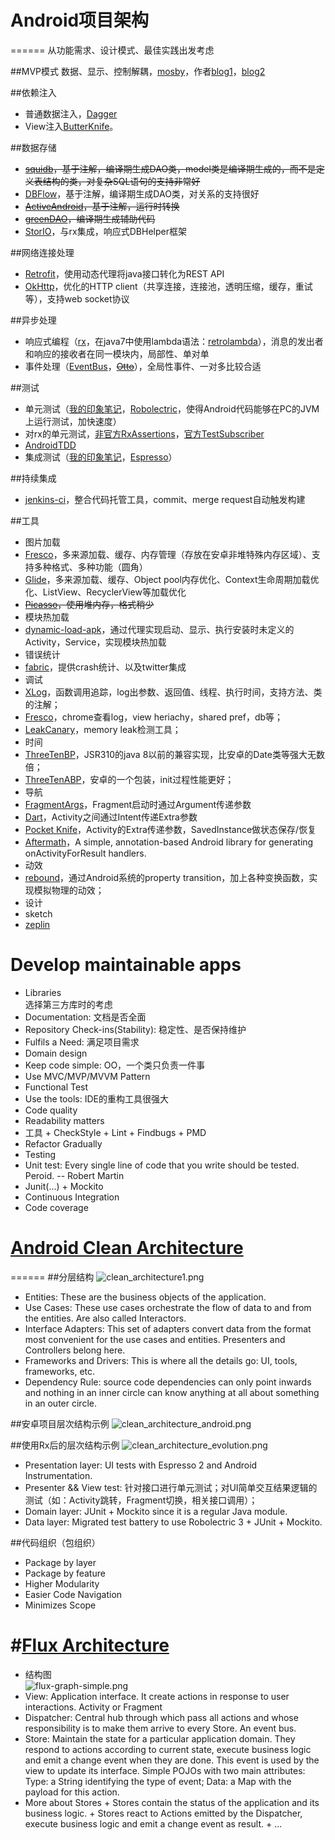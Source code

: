 # Android项目架构
======
从功能需求、设计模式、最佳实践出发考虑

##MVP模式
数据、显示、控制解耦，[mosby](https://github.com/sockeqwe/mosby)，作者[blog1](http://hannesdorfmann.com/android/mosby/)，[blog2](http://hannesdorfmann.com/android/mosby-playbook/)

##依赖注入
+  普通数据注入，[Dagger](http://google.github.io/dagger/)
+  View注入[ButterKnife](http://jakewharton.github.io/butterknife/)。

##数据存储
+  ~~[squidb](https://github.com/yahoo/squidb)，基于注解，编译期生成DAO类，model类是编译期生成的，而不是定义表结构的类，对复杂SQL语句的支持非常好~~
+  [DBFlow](https://github.com/Raizlabs/DBFlow)，基于注解，编译期生成DAO类，对关系的支持很好
+  ~~[ActiveAndroid](https://github.com/pardom/ActiveAndroid)，基于注解，运行时转换~~
+  ~~[greenDAO](https://github.com/greenrobot/greenDAO)，编译期生成辅助代码~~
+  [StorIO](https://github.com/pushtorefresh/storio)，与rx集成，响应式DBHelper框架

##网络连接处理
+  [Retrofit](http://square.github.io/retrofit/)，使用动态代理将java接口转化为REST API
+  [OkHttp](http://square.github.io/okhttp/)，优化的HTTP client（共享连接，连接池，透明压缩，缓存，重试等），支持web socket协议

##异步处理
+  响应式编程（[rx](https://github.com/ReactiveX/RxAndroid)，在java7中使用lambda语法：[retrolambda](https://github.com/orfjackal/retrolambda)），消息的发出者和响应的接收者在同一模块内，局部性、单对单
+  事件处理（[EventBus](https://github.com/greenrobot/EventBus)，~~[Otto](http://square.github.io/otto/)~~），全局性事件、一对多比较合适

##测试
+  单元测试（[我的印象笔记](https://www.evernote.com/shard/s425/sh/ed5e5a9b-8ebf-4d72-8d4d-62bff3b57335/a172972c726caab6)，[Robolectric](http://robolectric.org/)，使得Android代码能够在PC的JVM上运行测试，加快速度）
  +  对rx的单元测试，[非官方RxAssertions](https://gist.github.com/ivacf/874dcb476bfc97f4d555)，[官方TestSubscriber](http://reactivex.io/RxJava/javadoc/rx/observers/TestSubscriber.html)
  +  [AndroidTDD](AndroidTDD.md)
+  集成测试（[我的印象笔记](https://www.evernote.com/shard/s425/sh/52ec6ce5-68ca-47d7-8fa1-14fdacfc3f1a/31fceed7211d8e13)，[Espresso](https://code.google.com/p/android-test-kit/wiki/Espresso)）

##持续集成
+  [jenkins-ci](http://jenkins-ci.org/)，整合代码托管工具，commit、merge request自动触发构建

##工具
+  图片加载
  +  [Fresco](https://github.com/facebook/fresco)，多来源加载、缓存、内存管理（存放在安卓非堆特殊内存区域）、支持多种格式、多种功能（圆角）
  +  [Glide](https://github.com/bumptech/glide)，多来源加载、缓存、Object pool内存优化、Context生命周期加载优化、ListView、RecyclerView等加载优化
  +  ~~[Picasso](http://square.github.io/picasso/)，使用堆内存，格式稍少~~
+  模块热加载
  +  [dynamic-load-apk](https://github.com/singwhatiwanna/dynamic-load-apk)，通过代理实现启动、显示、执行安装时未定义的Activity，Service，实现模块热加载
+  错误统计
  +  [fabric](https://get.fabric.io/)，提供crash统计、以及twitter集成
+  调试
  +  [XLog](https://github.com/promeG/XLog)，函数调用追踪，log出参数、返回值、线程、执行时间，支持方法、类的注解；
  +  [Fresco](https://github.com/facebook/fresco)，chrome查看log，view heriachy，shared pref，db等；
  +  [LeakCanary](https://github.com/square/leakcanary)，memory leak检测工具；
+  时间
  +  [ThreeTenBP](https://github.com/ThreeTen/threetenbp)，JSR310的java 8以前的兼容实现，比安卓的Date类等强大无数倍；
  +  [ThreeTenABP](https://github.com/JakeWharton/ThreeTenABP)，安卓的一个包装，init过程性能更好；
+  导航
  +  [FragmentArgs](https://github.com/sockeqwe/fragmentargs)，Fragment启动时通过Argument传递参数
  +  [Dart](https://github.com/f2prateek/dart)，Activity之间通过Intent传递Extra参数
  +  [Pocket Knife](https://github.com/hansenji/pocketknife)，Activity的Extra传递参数，SavedInstance做状态保存/恢复
  +  [Aftermath](https://github.com/MichaelEvans/Aftermath)，A simple, annotation-based Android library for generating onActivityForResult handlers.
+  动效
  +  [rebound](https://github.com/facebook/rebound)，通过Android系统的property transition，加上各种变换函数，实现模拟物理的动效；
+  设计
  +  sketch
  +  [zeplin](https://zeplin.io/)
  
# Develop maintainable apps
+  Libraries  
选择第三方库时的考虑
  +  Documentation: 文档是否全面
  +  Repository Check-ins(Stability): 稳定性、是否保持维护
  +  Fulfils a Need: 满足项目需求
+  Domain design
  +  Keep code simple: OO，一个类只负责一件事
  +  Use MVC/MVP/MVVM Pattern
  +  Functional Test
  +  Use the tools: IDE的重构工具很强大
+  Code quality
  +  Readability matters
  +  工具
    +  CheckStyle
    +  Lint
    +  Findbugs
    +  PMD
  +  Refactor Gradually
+  Testing
  +  Unit test: Every single line of code that you write should be tested. Peroid. -- Robert Martin
  +  Junit(...) + Mockito
  +  Continuous Integration
  +  Code coverage
  
# [Android Clean Architecture](https://github.com/android10/Android-CleanArchitecture)
======
##分层结构
![clean_architecture1.png](assets/clean_architecture1.png)  
+  Entities: These are the business objects of the application.
+  Use Cases: These use cases orchestrate the flow of data to and from the entities. Are also called Interactors.
+  Interface Adapters: This set of adapters convert data from the format most convenient for the use cases and entities. Presenters and Controllers belong here.
+  Frameworks and Drivers: This is where all the details go: UI, tools, frameworks, etc.
+  Dependency Rule: source code dependencies can only point inwards and nothing in an inner circle can know anything at all about something in an outer circle.  

##安卓项目层次结构示例
![clean_architecture_android.png](assets/clean_architecture_android.png)

##使用Rx后的层次结构示例
![clean_architecture_evolution.png](assets/clean_architecture_evolution.png)  
+  Presentation layer: UI tests with Espresso 2 and Android Instrumentation.
+  Presenter && View test: 针对接口进行单元测试；对UI简单交互结果逻辑的测试（如：Activity跳转，Fragment切换，相关接口调用）；
+  Domain layer: JUnit + Mockito since it is a regular Java module.
+  Data layer: Migrated test battery to use Robolectric 3 + JUnit + Mockito.

##代码组织（包组织）
+  Package by layer
+  Package by feature
  +  Higher Modularity
  +  Easier Code Navigation
  +  Minimizes Scope


#[Flux Architecture](http://lgvalle.github.io/2015/08/04/flux-architecture/)
======
+  结构图  
![flux-graph-simple.png](assets/flux-graph-simple.png)
  +  View: Application interface. It create actions in response to user interactions. Activity or Fragment
  +  Dispatcher: Central hub through which pass all actions and whose responsibility is to make them arrive to every Store. An event bus.
  +  Store: Maintain the state for a particular application domain. They respond to actions according to current state, execute business logic and emit a change event when they are done. This event is used by the view to update its interface. Simple POJOs with two main attributes: Type: a String identifying the type of event; Data: a Map with the payload for this action.
  +  More about Stores
    +  Stores contain the status of the application and its business logic.
    +  Stores react to Actions emitted by the Dispatcher, execute business logic and emit a change event as result.
    +  ...